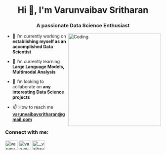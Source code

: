 <h1 align="center">Hi 👋, I'm Varunvaibav Sritharan</h1>
<h3 align="center">A passionate Data Science Enthusiast </h3>
<img align="right" alt="Coding" width="300" src="https://i.pinimg.com/originals/fc/71/63/fc71635c7f1b09ed30413f59bb749582.gif">

- 🔭 I’m currently working on **establishing myself as an accomplished Data Scientist**

- 🌱 I’m currently learning **Large Language Models, Multimodal Analysis**

- 👯 I’m looking to collaborate on **any interesting Data Science projects**

- 📫 How to reach me **varunvaibavsritharan@gmail.com**

<h3 align="left">Connect with me:</h3>
<p align="left">
<a href="https://twitter.com/varunvaibav_" target="blank"><img align="center" src="https://raw.githubusercontent.com/rahuldkjain/github-profile-readme-generator/master/src/images/icons/Social/twitter.svg" alt="varunvaibav_" height="30" width="40" /></a>
<a href="https://linkedin.com/in/varunvaibav-sritharan" target="blank"><img align="center" src="https://raw.githubusercontent.com/rahuldkjain/github-profile-readme-generator/master/src/images/icons/Social/linked-in-alt.svg" alt="varunvaibav-sritharan" height="30" width="40" /></a>
<a href="https://instagram.com/__vaibav__" target="blank"><img align="center" src="https://raw.githubusercontent.com/rahuldkjain/github-profile-readme-generator/master/src/images/icons/Social/instagram.svg" alt="__vaibav__" height="30" width="40" /></a>
</p>
